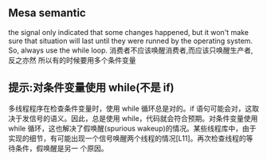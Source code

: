 ## Mesa semantic
the signal only indicated that some changes happened, but it won't make sure that situation will last until they were runned by the operating system.
So, always use the while loop.
消费者不应该唤醒消费者,而应该只唤醒生产者,反之亦然
所以有的时候要用多个条件变量

## 提示:对条件变量使用 while(不是 if)
多线程程序在检查条件变量时，使用 while 循环总是对的。if 语句可能会对，这取决于发信号的语义。因此，总是使用 while，代码就会符合预期。对条件变量使用 while 循环，这也解决了假唤醒(spurious wakeup)的情况。某些线程库中，由于实现的细节，有可能出现一个信号唤醒两个线程的情况[L11]。再次检查线程的等待条件，假唤醒是另一 个原因。
